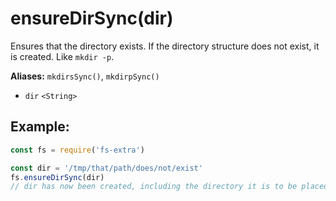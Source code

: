 # ensureDirSync(dir)

Ensures that the directory exists. If the directory structure does not exist, it is created. Like `mkdir -p`.

**Aliases:** `mkdirsSync()`, `mkdirpSync()`

- `dir` `<String>`

## Example:

```js
const fs = require('fs-extra')

const dir = '/tmp/that/path/does/not/exist'
fs.ensureDirSync(dir)
// dir has now been created, including the directory it is to be placed in
```
